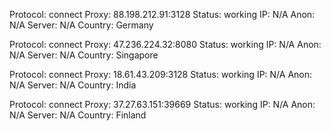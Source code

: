 Protocol: connect
Proxy: 88.198.212.91:3128
Status: working
IP: N/A
Anon: N/A
Server: N/A
Country: Germany

Protocol: connect
Proxy: 47.236.224.32:8080
Status: working
IP: N/A
Anon: N/A
Server: N/A
Country: Singapore

Protocol: connect
Proxy: 18.61.43.209:3128
Status: working
IP: N/A
Anon: N/A
Server: N/A
Country: India

Protocol: connect
Proxy: 37.27.63.151:39669
Status: working
IP: N/A
Anon: N/A
Server: N/A
Country: Finland

